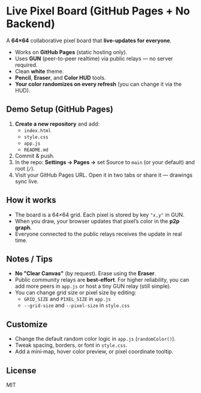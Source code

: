 # Live Pixel Board (GitHub Pages + No Backend)

A **64×64** collaborative pixel board that **live-updates for everyone**.  
- Works on **GitHub Pages** (static hosting only).
- Uses **GUN** (peer-to-peer realtime) via public relays — no server required.
- Clean **white** theme.
- **Pencil**, **Eraser**, and **Color HUD** tools.
- **Your color randomizes on every refresh** (you can change it via the HUD).

## Demo Setup (GitHub Pages)

1. **Create a new repository** and add:
   - `index.html`
   - `style.css`
   - `app.js`
   - `README.md`
2. Commit & push.
3. In the repo: **Settings → Pages →** set Source to `main` (or your default) and root (`/`).
4. Visit your GitHub Pages URL. Open it in two tabs or share it — drawings sync live.

## How it works
- The board is a 64×64 grid. Each pixel is stored by key `"x,y"` in GUN.
- When you draw, your browser updates that pixel’s color in the **p2p graph**.
- Everyone connected to the public relays receives the update in real time.

## Notes / Tips
- **No "Clear Canvas"** (by request). Erase using the **Eraser**.
- Public community relays are **best-effort**. For higher reliability, you can add more peers in `app.js` or host a tiny GUN relay (still simple).
- You can change grid size or pixel size by editing:
  - `GRID_SIZE` and `PIXEL_SIZE` in `app.js`
  - `--grid-size` and `--pixel-size` in `style.css`

## Customize
- Change the default random color logic in `app.js` (`randomColor()`).
- Tweak spacing, borders, or font in `style.css`.
- Add a mini‑map, hover color preview, or pixel coordinate tooltip.

## License
MIT
